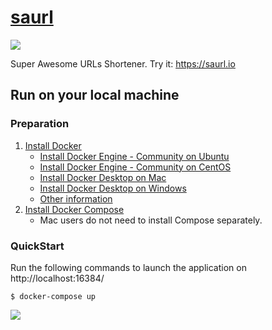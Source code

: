 # [saurl](https://saurl.io)
![](https://travis-ci.org/thhuang/saurl.svg?branch=master)

Super Awesome URLs Shortener. Try it: https://saurl.io

## Run on your local machine
### Preparation
1. [Install Docker](https://docs.docker.com/install/)
    - [Install Docker Engine - Community on Ubuntu](https://docs.docker.com/install/linux/docker-ce/ubuntu/)
    - [Install Docker Engine - Community on CentOS](https://docs.docker.com/install/linux/docker-ce/centos/)
    - [Install Docker Desktop on Mac](https://docs.docker.com/docker-for-mac/install/)
    - [Install Docker Desktop on Windows](https://docs.docker.com/docker-for-windows/install/)
    - [Other information](https://docs.docker.com/install/)
2. [Install Docker Compose](https://docs.docker.com/compose/install/)
    - Mac users do not need to install Compose separately.

### QuickStart
Run the following commands to launch the application on http://localhost:16384/
```
$ docker-compose up
```

![](.misc/demo.png)
